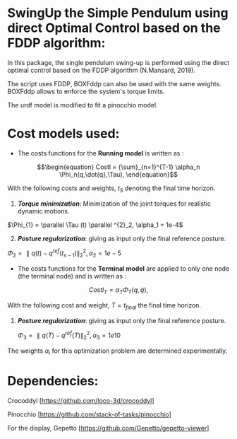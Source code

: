 # SwingUp the Simple Pendulum using direct Optimal Control based on the FDDP algorithm:

In this package, the single pendulum swing-up is performed using the direct optimal control based on the FDDP algorithm (N.Mansard, 2019).

The script uses FDDP, BOXFddp can also be used with the same weights.
BOXFddp allows to enforce the system's torque limits.

The urdf model is modified to fit a pinocchio model.

# Cost models used:

 * The costs functions for the **Running model** is written as :

```math
\begin{equation}
  Costl = {\sum}_{n=1}^{T-1} \alpha_n \Phi_n(q,\dot{q},\Tau),
\end{equation}
```

With the following costs and weights, $`t_S`$ denoting the final time horizon.

1. _**Torque minimization**_: Minimization of the joint torques for realistic dynamic motions.

$`\Phi_{1} =  \parallel \Tau (t) \parallel ^{2}_2,   \alpha_1 = 1e-4`$

2. _**Posture regularization**_:  giving as input only the final reference posture. 

$`\Phi_{2} = \parallel q(t)-q^{ref}(t_{s-1})\parallel ^{2}_2 ,   \alpha_2 = 1e-5`$



* The costs functions for the **Terminal model** are applied to only one node (the terminal node) and is written as :


```math
 \begin{equation}
  Costl_T =  \alpha_T \Phi_T(q,\dot{q}),
 \end{equation}
```

With the following cost and weight, $`T = t_{final}`$ the final time horizon.

1. _**Posture regularization**_: giving as input only the final reference posture. 


    $`\Phi_{3} = \parallel q(T)-q^{ref}(T)\parallel^{2}_2 ,   \alpha_{3} = 1e10`$




The weights $`\alpha_i`$ for this optimization problem are determined experimentally. 


# Dependencies:

Crocoddyl [https://github.com/loco-3d/crocoddyl]


Pinocchio [https://github.com/stack-of-tasks/pinocchio]


For the display, Gepetto [https://github.com/Gepetto/gepetto-viewer]


